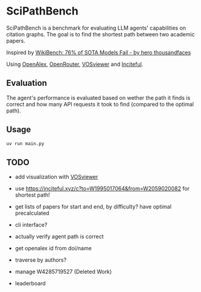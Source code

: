 # SciPathBench

SciPathBench is a benchmark for evaluating LLM agents' capabilities on citation graphs. The goal is to find the shortest path between two academic papers.

Inspired by [WikiBench: 76% of SOTA Models Fail - by hero thousandfaces](https://1thousandfaces.substack.com/p/wikibench-76-of-sota-models-fail)

Using [OpenAlex](https://openalex.org/), [OpenRouter](https://openrouter.ai/), [VOSviewer](https://www.vosviewer.com/) and [Inciteful](https://inciteful.xyz/).

## Evaluation

The agent's performance is evaluated based on wether the path it finds is correct and how many API requests it took to find (compared to the optimal path).

## Usage

```bash
uv run main.py
```

## TODO

- add visualization with [VOSviewer](https://www.vosviewer.com/)

- use https://inciteful.xyz/c?to=W1995017064&from=W2059020082 for shortest path!
- get lists of papers for start and end, by difficulty? have optimal precalculated

- cli interface?

- actually verify agent path is correct

- get openalex id from doi/name

- traverse by authors?

- manage W4285719527 (Deleted Work)

- leaderboard
